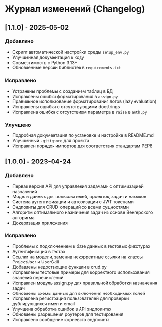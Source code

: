 # Журнал изменений (Changelog)

## [1.1.0] - 2025-05-02

### Добавлено
- Скрипт автоматической настройки среды `setup_env.py`
- Улучшенная документация к коду
- Совместимость с Python 3.13+
- Обновленные версии библиотек в `requirements.txt`

### Исправлено
- Устранены проблемы с созданием таблиц в БД
- Исправлены ошибки форматирования в `assign.py`
- Правильное использование форматирования логов (lazy evaluation)
- Исправлены ошибки с отсутствующими docstrings
- Исправлена ошибка с отсутствием параметра в `raise` в `auth.py`

### Улучшено
- Подробная документация по установке и настройке в README.md
- Улучшенный `.gitignore` для проекта
- Исправлен порядок импортов для соответствия стандартам PEP8

## [1.0.0] - 2023-04-24

### Добавлено
- Первая версия API для управления задачами с оптимизацией назначений
- Модели данных для пользователей, проектов, задач и навыков
- Система аутентификации и авторизации с JWT токенами
- Эндпоинты для CRUD-операций со всеми сущностями
- Алгоритм оптимального назначения задач на основе Венгерского алгоритма
- Докеризация приложения

### Исправлено
- Проблемы с подключением к базе данных в тестовых фикстурах
- Аутентификация в тестах
- Ссылки на модели, заменив некорректные ссылки на классы ProjectUser и UserSkill
- Добавлены недостающие функции в crud.py
- Исправлены тестовые примеры для корректного использования значений перечислений
- Исправлен модуль assign.py для правильной обработки назначения задач
- Обновлены схемы данных для включения необходимых полей
- Исправлена регистрация пользователей для проверки дублирующихся имен и email
- Улучшена обработка ошибок в API эндпоинтах
- Обновлены разрешения роутеров для тестирования
- Исправлено сообщение корневого эндпоинта 

